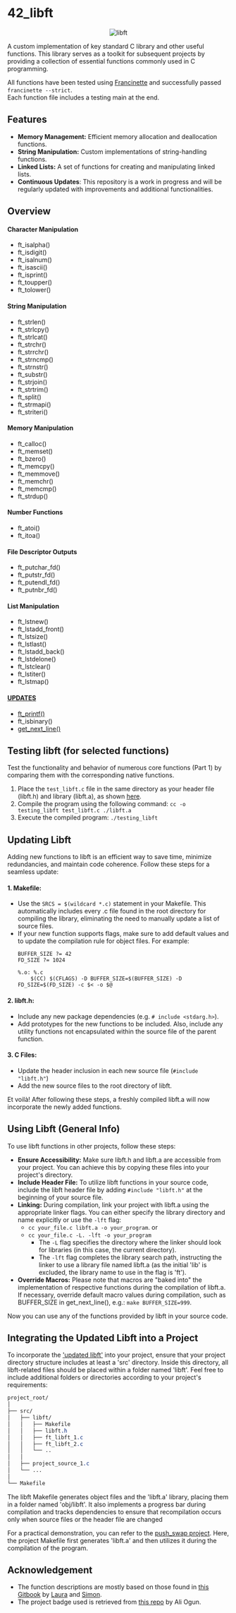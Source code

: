 # 42_libft
<p align="center">
    <img src="https://github.com/alx-sch/42_libft/assets/134595144/bce87494-3c97-4028-ab66-83a48190603d" alt="libft" />
</p>

A custom implementation of key standard C library and other useful functions. This library serves as a toolkit for subsequent projects by providing a collection of essential functions commonly used in C programming.

All functions have been tested using [Francinette](https://github.com/xicodomingues/francinette) and successfully passed `francinette --strict`.  
Each function file includes a testing main at the end.

## Features

- **Memory Management:** Efficient memory allocation and deallocation functions.
- **String Manipulation:** Custom implementations of string-handling functions.
- **Linked Lists:** A set of functions for creating and manipulating linked lists.
- **Continuous Updates**: This repository is a work in progress and will be regularly updated with improvements and additional functionalities.

## Overview

#### **Character Manipulation**
- ft_isalpha()
- ft_isdigit()
- ft_isalnum()
- ft_isascii()
- ft_isprint()
- ft_toupper()
- ft_tolower()

#### **String Manipulation**
- ft_strlen()
- ft_strlcpy()
- ft_strlcat()
- ft_strchr()
- ft_strrchr()
- ft_strncmp()
- ft_strnstr()
- ft_substr()
- ft_strjoin()
- ft_strtrim()
- ft_split()
- ft_strmapi()
- ft_striteri()
  
#### **Memory Manipulation**
- ft_calloc()
- ft_memset()
- ft_bzero()
- ft_memcpy()
- ft_memmove()
- ft_memchr()
- ft_memcmp()
- ft_strdup()
  
#### **Number Functions**
- ft_atoi()
- ft_itoa()

#### **File Descriptor Outputs**
- ft_putchar_fd()
- ft_putstr_fd()
- ft_putendl_fd()
- ft_putnbr_fd()

#### **List Manipulation**
- ft_lstnew()
- ft_lstadd_front()
- ft_lstsize()
- ft_lstlast()
- ft_lstadd_back()
- ft_lstdelone()
- ft_lstclear()
- ft_lstiter()
- ft_lstmap()

#### **[UPDATES](https://github.com/alx-sch/42_libft/tree/main/updated_libft)**
- [ft_printf()](https://github.com/alx-sch/42_printf)
- ft_isbinary()
- [get_next_line()](https://github.com/alx-sch/42_get_next_line)

## Testing libft (for selected functions)

Test the functionality and behavior of numerous core functions (Part 1) by comparing them with the corresponding native functions.

1. Place the `test_libft.c` file in the same directory as your header file (libft.h) and library (libft.a), as shown [here](https://github.com/alx-sch/42_libft/tree/main/testing_libft).
2. Compile the program using the following command: `cc -o testing_libft test_libft.c ./libft.a`
3. Execute the compiled program: `./testing_libft`

## Updating Libft
Adding new functions to libft is an efficient way to save time, minimize redundancies, and maintain code coherence. Follow these steps for a seamless update:  

#### **1. Makefile:** 
- Use the `SRCS = $(wildcard *.c)` statement in your Makefile. This automatically includes every .c file found in the root directory for compiling the library, eliminating the need to manually update a list of source files.
- If your new function supports flags, make sure to add default values and to update the compilation rule for object files. For example: 
    ```
    BUFFER_SIZE ?= 42
    FD_SIZE ?= 1024

    %.o: %.c
	    $(CC) $(CFLAGS) -D BUFFER_SIZE=$(BUFFER_SIZE) -D FD_SIZE=$(FD_SIZE) -c $< -o $@
    ```
#### **2. libft.h:** 
- Include any new package dependencies (e.g. `# include <stdarg.h>`).
- Add prototypes for the new functions to be included. Also, include any utility functions not encapsulated within the source file of the parent function.

#### **3. C Files:**  
- Update the header inclusion in each new source file (`#include "libft.h"`)
- Add the new source files to the root directory of libft.

Et voilà! After following these steps, a freshly compiled libft.a will now incorporate the newly added functions.

## Using Libft (General Info)
To use libft functions in other projects, follow these steps:
- **Ensure Accessibility:** Make sure libft.h and libft.a are accessible from your project. You can achieve this by copying these files into your project's directory.
- **Include Header File:** To utilize libft functions in your source code, include the libft header file by adding `#include "libft.h"` at the beginning of your source file.
- **Linking:** During compilation, link your project with libft.a using the appropriate linker flags. You can either specify the library directory and name explicitly or use the `-lft` flag:
	- `cc your_file.c libft.a -o your_program`. or
	- `cc your_file.c -L. -lft -o your_program`
		- The `-L` flag specifies the directory where the linker should look for libraries (in this case, the current directory).  
   		- The `-lft` flag completes the library search path, instructing the linker to use a library file named libft.a (as the initial 'lib' is excluded, the library name to use in the flag is 'ft').
- **Override Macros:** Please note that macros are "baked into" the implementation of respective functions during the compilation of libft.a. If necessary, override default macro values during compilation, such as BUFFER_SIZE in get_next_line(), e.g.: `make BUFFER_SIZE=999`.

Now you can use any of the functions provided by libft in your source code.

## Integrating the Updated Libft into a Project
To incorporate the ['updated libft'](https://github.com/alx-sch/42_libft/tree/main/updated_libft) into your project, ensure that your project directory structure includes at least a 'src' directory. Inside this directory, all libft-related files should be placed within a folder named 'libft'. Feel free to include additional folders or directories according to your project's requirements:
```css
project_root/
│
├── src/
│   ├── libft/
│   │   ├── Makefile
│   │   ├── libft.h
│   │   ├── ft_libft_1.c
│   │   ├── ft_libft_2.c
│   │	└── ..
│   │
│   ├── project_source_1.c
│   └── ...
│ 
└── Makefile
```
The libft Makefile generates object files and the 'libft.a' library, placing them in a folder named 'obj/libft'. It also implements a progress bar during compilation and tracks dependencies to ensure that recompilation occurs only when source files or the header file are changed

For a practical demonstration, you can refer to the [push_swap project](https://github.com/alx-sch/42_push_swap). 
 Here, the project Makefile first generates 'libft.a' and then utilizes it during the compilation of the program.



## Acknowledgement
- The function descriptions are mostly based on those found in [this Gitbook](https://42-cursus.gitbook.io/guide/rank-00/libft) by [Laura](https://github.com/TheBrisly) and [Simon](https://github.com/Laendrun).
- The project badge used is retrieved from [this repo](https://github.com/ayogun/42-project-badges) by Ali Ogun.
